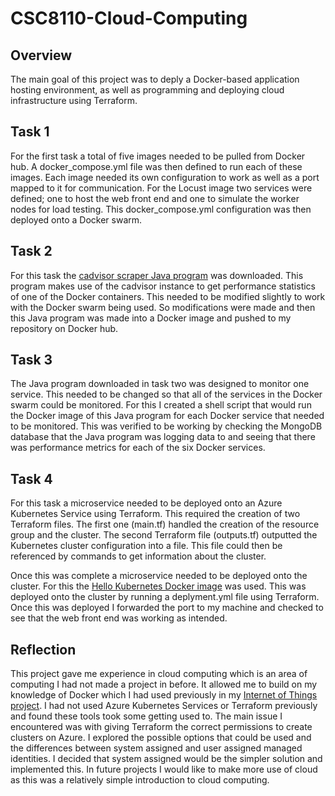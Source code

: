 # CSC8110-Cloud-Computing
## Overview
The main goal of this project was to deply a Docker-based application hosting environment, as well as programming and deploying cloud infrastructure using Terraform.
## Task 1
For the first task a total of five images needed to be pulled from Docker hub.
A docker_compose.yml file was then defined to run each of these images.
Each image needed its own configuration to work as well as a port mapped to it for communication.
For the Locust image two services were defined; one to host the web front end and one to simulate the worker nodes for load testing.
This docker_compose.yml configuration was then deployed onto a Docker swarm.
## Task 2
For this task the [cadvisor scraper Java program](https://github.com/ncl-iot-team/cadvisor-scraper) was downloaded.
This program makes use of the cadvisor instance to get performance statistics of one of the Docker containers.
This needed to be modified slightly to work with the Docker swarm being used.
So modifications were made and then this Java program was made into a Docker image and pushed to my repository on Docker hub.
## Task 3
The Java program downloaded in task two was designed to monitor one service.
This needed to be changed so that all of the services in the Docker swarm could be monitored.
For this I created a shell script that would run the Docker image of this Java program for each Docker service that needed to be monitored.
This was verified to be working by checking the MongoDB database that the Java program was logging data to and seeing that there was performance metrics for each of the six Docker services.
## Task 4
For this task a microservice needed to be deployed onto an Azure Kubernetes Service using Terraform.
This required the creation of two Terraform files.
The first one (main.tf) handled the creation of the resource group and the cluster.
The second Terraform file (outputs.tf) outputted the Kubernetes cluster configuration into a file.
This file could then be referenced by commands to get information about the cluster.

Once this was complete a microservice needed to be deployed onto the cluster.
For this the [Hello Kubernetes Docker image](https://hub.docker.com/r/paulbouwer/hello-kubernetes/) was used.
This was deployed onto the cluster by running a deplyment.yml file using Terraform.
Once this was deployed I forwarded the port to my machine and checked to see that the web front end was working as intended.
## Reflection
This project gave me experience in cloud computing which is an area of computing I had not made a project in before.
It allowed me to build on my knowledge of Docker which I had used previously in my [Internet of Things project](https://github.com/Chris-Harvey0/CSC8112-Internet-of-Things).
I had not used Azure Kubernetes Services or Terraform previously and found these tools took some getting used to.
The main issue I encountered was with giving Terraform the correct permissions to create clusters on Azure.
I explored the possible options that could be used and the differences between system assigned and user assigned managed identities.
I decided that system assigned would be the simpler solution and implemented this.
In future projects I would like to make more use of cloud as this was a relatively simple introduction to cloud computing.
